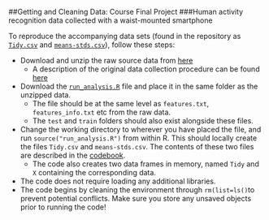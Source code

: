##Getting and Cleaning Data: Course Final Project
###Human activity recognition data collected with a waist-mounted smartphone

To reproduce the accompanying data sets (found in the repository as <a href="https://github.com/markzampoglou/GettingAndCleaningData/blob/master/Tidy.csv">`Tidy.csv`</a> and <a href="https://github.com/markzampoglou/GettingAndCleaningData/blob/master/means-stds.csv">`means-stds.csv`</a>), follow these steps:

+ Download and unzip the raw source data from <a href=https://d396qusza40orc.cloudfront.net/getdata%2Fprojectfiles%2FUCI%20HAR%20Dataset.zip>here</a>
  + A description of the original data collection procedure can be found <a href="http://archive.ics.uci.edu/ml/datasets/Human+Activity+Recognition+Using+Smartphones">here</a>
+ Download the <a href=https://github.com/markzampoglou/GettingAndCleaningData/blob/master/run_analysis.R>`run_analysis.R`</a> file and place it in the same folder as the unzipped data.
  + The file should be at the same level as `features.txt`, `features_info.txt` etc from the raw data.
  + The `test` and `train` folders should also exist alongside these files.
+ Change the working directory to wherever you have placed the file, and run `source("run_analysis.R")` from within R. This should locally create the files `Tidy.csv` and `means-stds.csv`. The contents of these two files are described in the <a href="https://github.com/markzampoglou/GettingAndCleaningData/blob/master/Codebook.md">codebook</a>.
  + The code also creates two data frames in memory, named `Tidy` and `X` containing the corresponding data.
+ The code does not require loading any additional libraries.
+ The code begins by cleaning the environment through `rm(list=ls()`to prevent potential conflicts. Make sure you store any unsaved objects prior to running the code!